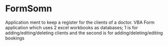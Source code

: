 # FormSomn
Application ment to keep a register for the clients of a doctor.
VBA Form application which uses 2 excel workbooks as databases; 1 is for adding/editing/deleting clients and the second is for
adding/deleting/editing bookings

